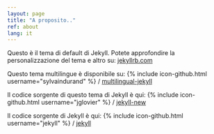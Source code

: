 ```yaml
---
layout: page
title: "A proposito.."
ref: about
lang: it
---
```


Questo è il tema di default di Jekyll. Potete approfondire la personalizzazione del tema e altro su: [jekyllrb.com](http://jekyllrb.com/)

Questo tema multilingue è disponibile su:
{% include icon-github.html username="sylvaindurand" %} /
[multilingual-jekyll](https://github.com/sylvaindurand/multilingual-jekyll)

Il codice sorgente di questo tema di Jekyll è qui:
{% include icon-github.html username="jglovier" %} /
[jekyll-new](https://github.com/jglovier/jekyll-new)

Il codice sorgente di Jekyll è qui:
{% include icon-github.html username="jekyll" %} /
[jekyll](https://github.com/jekyll/jekyll)
